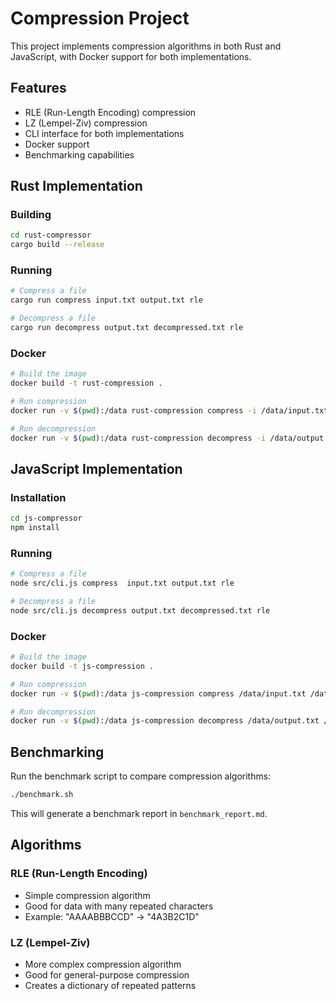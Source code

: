 # Compression Project

This project implements compression algorithms in both Rust and JavaScript, with Docker support for both implementations.

## Features

- RLE (Run-Length Encoding) compression
- LZ (Lempel-Ziv) compression
- CLI interface for both implementations
- Docker support
- Benchmarking capabilities

## Rust Implementation

### Building

```bash
cd rust-compressor
cargo build --release
```

### Running

```bash
# Compress a file
cargo run compress input.txt output.txt rle

# Decompress a file
cargo run decompress output.txt decompressed.txt rle
```

### Docker

```bash
# Build the image
docker build -t rust-compression .

# Run compression
docker run -v $(pwd):/data rust-compression compress -i /data/input.txt -o /data/output.txt -a rle

# Run decompression
docker run -v $(pwd):/data rust-compression decompress -i /data/output.txt -o /data/decompressed.txt -a rle
```

## JavaScript Implementation

### Installation

```bash
cd js-compressor
npm install
```

### Running

```bash
# Compress a file
node src/cli.js compress  input.txt output.txt rle

# Decompress a file
node src/cli.js decompress output.txt decompressed.txt rle
```

### Docker

```bash
# Build the image
docker build -t js-compression .

# Run compression
docker run -v $(pwd):/data js-compression compress /data/input.txt /data/output.txt rle

# Run decompression
docker run -v $(pwd):/data js-compression decompress /data/output.txt /data/decompressed.txt rle
```

## Benchmarking

Run the benchmark script to compare compression algorithms:

```bash
./benchmark.sh
```

This will generate a benchmark report in `benchmark_report.md`.

## Algorithms

### RLE (Run-Length Encoding)
- Simple compression algorithm
- Good for data with many repeated characters
- Example: "AAAABBBCCD" -> "4A3B2C1D"

### LZ (Lempel-Ziv)
- More complex compression algorithm
- Good for general-purpose compression
- Creates a dictionary of repeated patterns

